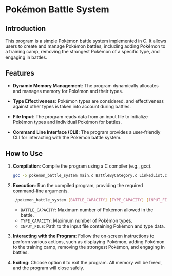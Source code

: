 # Pokémon Battle System

## Introduction

This program is a simple Pokémon battle system implemented in C. It allows users to create and manage Pokémon battles, including adding Pokémon to a training camp, removing the strongest Pokémon of a specific type, and engaging in battles.

## Features

- **Dynamic Memory Management**: The program dynamically allocates and manages memory for Pokémon and their types.
  
- **Type Effectiveness**: Pokémon types are considered, and effectiveness against other types is taken into account during battles.

- **File Input**: The program reads data from an input file to initialize Pokémon types and individual Pokémon for battles.

- **Command Line Interface (CLI)**: The program provides a user-friendly CLI for interacting with the Pokémon battle system.

## How to Use

1. **Compilation**: Compile the program using a C compiler (e.g., gcc).

    ```bash
    gcc -o pokemon_battle_system main.c BattleByCategory.c LinkedList.c MaxHeap.c Pokemon.c -Wall
    ```

2. **Execution**: Run the compiled program, providing the required command-line arguments.

    ```bash
    ./pokemon_battle_system [BATTLE_CAPACITY] [TYPE_CAPACITY] [INPUT_FILE]
    ```

    - `BATTLE_CAPACITY`: Maximum number of Pokémon allowed in the battle.
    - `TYPE_CAPACITY`: Maximum number of Pokémon types.
    - `INPUT_FILE`: Path to the input file containing Pokémon and type data.

3. **Interacting with the Program**: Follow the on-screen instructions to perform various actions, such as displaying Pokémon, adding Pokémon to the training camp, removing the strongest Pokémon, and engaging in battles.

4. **Exiting**: Choose option `6` to exit the program. All memory will be freed, and the program will close safely.
